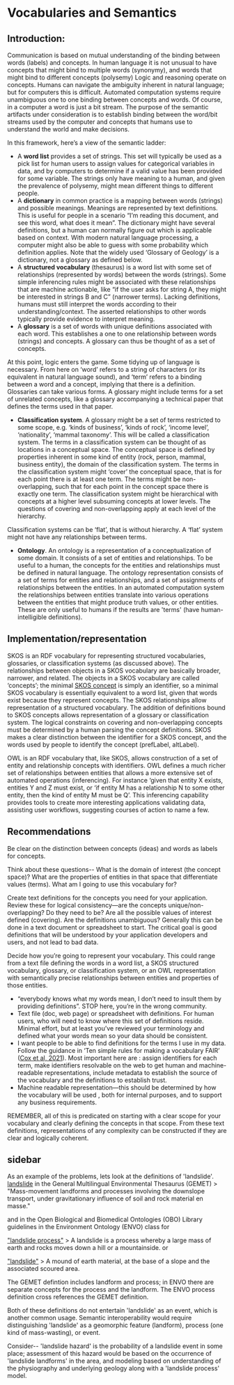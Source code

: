 # Vocabularies and Semantics

## Introduction:
Communication is based on mutual understanding of the binding between words (labels) and concepts. 
In human language it is not unusual to have concepts that might bind to multiple words (synonymy), and words that might bind to different concepts (polysemy)
Logic and reasoning operate on concepts. Humans can navigate the ambiguity inherent in natural language; but for computers this is difficult. Automated computation systems require unambiguous one to one binding between concepts and words. Of course, in a computer a word is just a bit stream.  The purpose of the semantic artifacts under consideration is to establish binding between the word/bit streams used by the computer and concepts that humans use to understand the world and make decisions.

In this framework, here’s a view of the semantic ladder:

- A **word list** provides a set of strings. This set will typically be used as a pick list for human users to assign values for categorical variables in data, and by computers to determine if a valid value has been provided for some variable.  The strings only have meaning to a human, and given the prevalence of polysemy, might mean different things to different people. 
- A **dictionary** in common practice is a mapping between words (strings) and possible meanings. Meanings are represented by text definitions. This is useful for people in a scenario “I’m reading this document, and see this word, what does it mean”. The dictionary might have several definitions, but a human can normally figure out which is applicable based on context. With modern natural language processing, a computer might also be able to guess with some probability which definition applies. Note that the widely used ‘Glossary of Geology’ is a dictionary, not a glossary as defined below. 
- A **structured vocabulary** (thesaurus) is a word list with some set of relationships (represented by words) between the words (strings). Some simple inferencing rules might be associated with these relationships that are machine actionable, like “if the user asks for string A, they might be interested in strings B and C” (narrower terms).  Lacking definitions, humans must still interpret the words according to their understanding/context. The asserted relationships to other words typically provide evidence to interpret meaning.
- A **glossary** is a set of words with unique definitions associated with each word. This establishes a one to one relationship between words (strings) and concepts. A glossary can thus be thought of as a set of concepts.


At this point, logic enters the game. Some tidying up of language is necessary. From here on  ‘word’ refers to a string of characters (or its equivalent in natural language sound), and ‘term’ refers to a binding between a word and a concept, implying that there is a definition. 
Glossaries can take various forms. A glossary might include terms for a set of unrelated concepts, like a glossary accompanying a technical paper that defines the terms used in that paper.

- **Classification system**.  A glossary might be a set of terms restricted to some scope, e.g. ‘kinds of business’, ‘kinds of rock’, ‘income level’, ‘nationality’, ‘mammal taxonomy’. This will be called a classification system.  The terms in a classification system can be thought of as locations in a conceptual space. The conceptual space is defined by properties inherent in some kind of entity (rock, person, mammal, business entity), the domain of the classification system. The terms in the classification system might ‘cover’ the conceptual space, that is for each point there is at least one term. The terms might be non-overlapping, such that for each point in the concept space there is exactly one term.  The classification system might be hierarchical with concepts at a higher level subsuming concepts at lower levels.  The questions of covering and non-overlapping apply at each level of the hierarchy.

Classification systems can be ‘flat’, that is without hierarchy. A ‘flat’ system might not have any relationships between terms. 

- **Ontology**.  An ontology is a representation of a conceptualization of some domain. It consists of a set of entities and relationships. To be useful to a human, the concepts for the entities and relationships must be defined in natural language. The ontology representation consists of a set of terms for entities and relationships, and a set of assignments of relationships between the entities. In an automated computation system the relationships between entities translate into various operations between the entities that might produce truth values, or other entities.  These are only useful to humans if the results are 'terms' (have human-intelligible definitions). 

## Implementation/representation

SKOS is an RDF vocabulary for representing structured vocabularies, glossaries, or classification systems (as discussed above). The relationships between objects in a SKOS vocabulary are basically broader, narrower, and related. The objects in a SKOS vocabulary are called ‘concepts’; the minimal [SKOS concept](https://www.w3.org/TR/2009/NOTE-skos-primer-20090818/#secconcept) is simply an identifier, so a minimal SKOS vocabulary is essentially equivalent to a word list, given that words exist because they represent concepts. The SKOS relationships allow representation of a structured vocabulary. The addition of definitions bound to SKOS concepts allows representation of a glossary or classification system. The logical constraints on covering and non-overlapping concepts must be determined by a human parsing the concept definitions. SKOS makes a clear distinction between the identifier for a SKOS concept, and the words used by people to identify the concept (prefLabel, altLabel).

OWL is an RDF vocabulary that, like SKOS, allows construction of a set of entity and relationship concepts with identifiers. OWL defines a much richer set of relationships between entities that allows a more extensive set of automated operations (inferencing). For instance ‘given that entity X exists, entities Y and Z must exist, or ‘if entity M has a relationship N  to some other entity, then the kind of entity M must be Q’. This inferencing capability provides tools to create more interesting applications validating data, assisting user workflows, suggesting courses of action to name a few.

## Recommendations
Be clear on the distinction between concepts (ideas) and words as labels for concepts.

Think about these questions-- What is the domain of interest (the concept space)?   What are the properties of entities in that space that differentiate values (terms). What am I going to use this vocabulary for?

Create text definitions for the concepts you need for your application.  Review these for logical consistency—are the concepts unique/non-overlapping? Do they need to be? Are all the possible values of interest defined (covering). Are the definitions unambiguous?  Generally this can be done in a text document or spreadsheet to start.  The critical goal is good definitions that will be understood by your application developers and users, and not lead to bad data.

Decide how you’re going to represent your vocabulary. This could range from a text file defining the words in a word list, a SKOS structured vocabulary, glossary, or classification system, or an OWL representation with semantically precise relationships between entities and properties of those entities.
- “everybody knows what my words mean, I don’t need to insult them by providing definitions”.  STOP here, you’re in the wrong community.
- Text file (doc, web page) or spreadsheet with definitions. For human users, who will need to know where this set of definitions reside. Minimal effort, but at least you’ve reviewed your terminology and defined what your words mean so your data should be consistent.
- I want people to be able to find definitions for the terms I use in my data. Follow the guidance in ‘Ten simple rules for making a vocabulary FAIR’  ([Cox et al, 2021](https://doi.org/10.1371/journal.pcbi.1009041)).  Most important here are : assign identifiers for each term, make identifiers resolvable on the web to get human and machine-readable representations, include metadata to establish the source of the vocabulary and the definitions to establish trust.
- Machine readable representation—this should be determined by how the vocabulary will be used , both for internal purposes, and to support any business requirements.

REMEMBER, all of this is predicated on starting with a clear scope for your vocabulary and clearly defining the concepts in that scope. From these text definitions, representations of any complexity can be constructed if they are clear and logically coherent.

## sidebar

As an example of the problems, lets look at the definitions of 'landslide'.   [landslide](https://www.eionet.europa.eu/gemet/en/concept/4668) in the General Multilingual Environmental Thesaurus (GEMET)  > "Mass-movement landforms and processes involving the downslope transport, under gravitationary influence of soil and rock material en masse."

and in the Open Biological and Biomedical Ontologies (OBO) Library guidelines in the Environment Ontology (ENVO) class for 

["landslide process"](http://purl.obolibrary.org/obo/ENVO_01000692) > A landslide is a process whereby a large mass of earth and rocks moves down a hill or a mountainside.
 or 
 
["landslide"](http://purl.obolibrary.org/obo/ENVO_00000520) > A mound of earth material, at the base of a slope and the associated scoured area.

The GEMET defintion includes landform and process; in ENVO there are separate concepts for the process and the landform. The ENVO process definition cross references the GEMET definition.

Both of these definitions do not entertain 'landslide' as an event, which is another common usage. Semantic interoperability would require distinguishing 'landslide' as a geomorphic feature (landform), process (one kind of mass-wasting), or event.

Consider-- 'landslide hazard' is the probability of a landslide event in some place; assessment of this hazard would be based on the occurrence of 'landslide landforms' in the area, and modeling based on understanding of the physiography and underlying geology along with a 'landslide process' model. 
